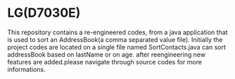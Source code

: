 # LG(D7030E)

This repository contains a re-engineered codes, from a java application that is used to sort an AddressBook(a comma separated value file).
Initially the project codes are located on a single file named SortContacts.java can sort addressBook based on lastName or on age.
after reengineering new features are added.please navigate through source codes for more informations.
